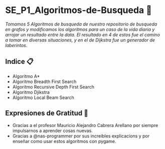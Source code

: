 # SE_P1_Algoritmos-de-Busqueda 🚀

_Tomamos 5 Algoritmos de busqueda de nuestro repositorio de busqueda en grafos y modificamos los algoritmos para un caso de la vida diaria y arrojar un resultado entre la data. El resultado en 4 de estos fue el camino a tomar en diversas situaciones, y en el de Dijkstra fue un generador de laberintos._

## Indice 📋
* Algoritmo A*
* Algoritmo Breadth First Search
* Algoritmo Recursive Depth First Search
* Algoritmo Djikstra
* Algoritmo Local Beam Search

## Expresiones de Gratitud 🎁
* Gracias a el profesor Mauricio Alejandro Cabrera Arellano por siempre impulsarnos a aprender cosas nuevas.
* Gracias a @nas-programmer por sus increibles explicacions y por enseñar como usar estos algoritmos con pygame.
